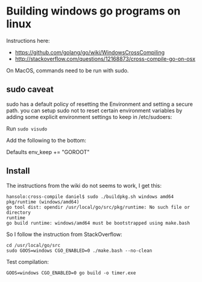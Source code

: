 Building windows go programs on linux
=====================================

Instructions here:
* https://github.com/golang/go/wiki/WindowsCrossCompiling
* http://stackoverflow.com/questions/12168873/cross-compile-go-on-osx

On MacOS, commands need to be run with sudo.


sudo caveat
-----------
sudo has a default policy of resetting the Environment and
setting a secure path. you can setup sudo not to reset certain
environment variables by adding some explicit environment
settings to keep in /etc/sudoers:

Run `sudo visudo`

Add the following to the bottom:

Defaults env_keep += "GOROOT"


Install
-------
The instructions from the wiki do not seems to work, I get this:

    hansolo:cross-compile daniel$ sudo ./buildpkg.sh windows amd64
    pkg/runtime (windows/amd64)
    go tool dist: opendir /usr/local/go/src/pkg/runtime: No such file or directory
    runtime
    go build runtime: windows/amd64 must be bootstrapped using make.bash

So I follow the instruction from StackOverflow:
~~~
cd /usr/local/go/src
sudo GOOS=windows CGO_ENABLED=0 ./make.bash --no-clean
~~~

Test compilation:
~~~
GOOS=windows CGO_ENABLED=0 go build -o timer.exe
~~~